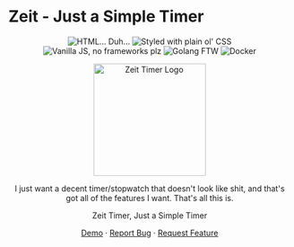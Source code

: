 # Zeit - Just a Simple Timer
<div align="center">

![HTML... Duh...](https://img.shields.io/badge/HTML5-E34F26?style=for-the-badge&logo=html5&logoColor=white)
![Styled with plain ol' CSS](https://img.shields.io/badge/CSS3-1572B6?style=for-the-badge&logo=css3&logoColor=white)
![Vanilla JS, no frameworks plz](https://img.shields.io/badge/JavaScript-323330?style=for-the-badge&logo=javascript&logoColor=F7DF1E)
![Golang FTW](https://img.shields.io/badge/Go-00ADD8?style=for-the-badge&logo=go&logoColor=white)
![Docker](https://img.shields.io/badge/Docker-2CA5E0?style=for-the-badge&logo=docker&logoColor=white)

<img src="https://raw.githubusercontent.com/arch-err/zeit/refs/head/assets/logo.png" alt="Zeit Timer Logo" width="200"/>

I just want a decent timer/stopwatch that doesn't look like shit, and that's got all of the features I want. That's all this is.

Zeit Timer, Just a Simple Timer

[Demo](https://arch-err.github.io/zeit/) · [Report Bug](https://github.com/arch-err/zeit/issues) · [Request Feature](https://github.com/arch-err/zeit/issues)
</div>

